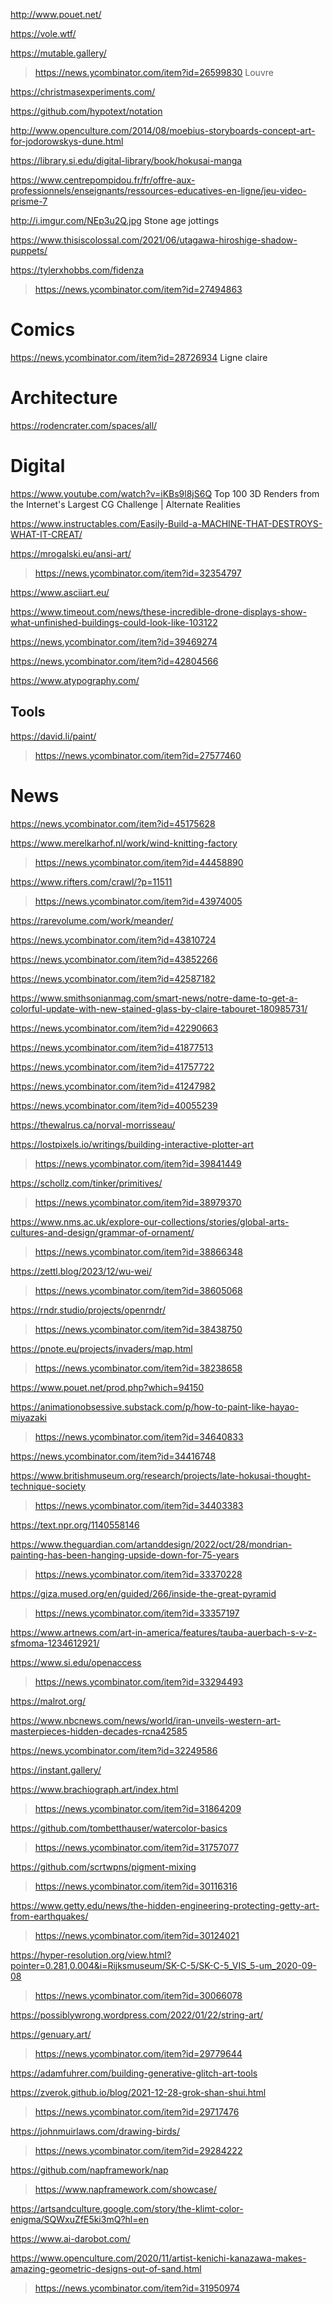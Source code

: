 http://www.pouet.net/

https://vole.wtf/

https://mutable.gallery/

> https://news.ycombinator.com/item?id=26599830 Louvre

https://christmasexperiments.com/

https://github.com/hypotext/notation

http://www.openculture.com/2014/08/moebius-storyboards-concept-art-for-jodorowskys-dune.html

https://library.si.edu/digital-library/book/hokusai-manga

https://www.centrepompidou.fr/fr/offre-aux-professionnels/enseignants/ressources-educatives-en-ligne/jeu-video-prisme-7

http://i.imgur.com/NEp3u2Q.jpg Stone age jottings

https://www.thisiscolossal.com/2021/06/utagawa-hiroshige-shadow-puppets/

https://tylerxhobbs.com/fidenza
> https://news.ycombinator.com/item?id=27494863

# Comics
https://news.ycombinator.com/item?id=28726934 Ligne claire

# Architecture
https://rodencrater.com/spaces/all/

# Digital
https://www.youtube.com/watch?v=iKBs9l8jS6Q Top 100 3D Renders from the Internet's Largest CG Challenge | Alternate Realities

https://www.instructables.com/Easily-Build-a-MACHINE-THAT-DESTROYS-WHAT-IT-CREAT/

https://mrogalski.eu/ansi-art/
> https://news.ycombinator.com/item?id=32354797

https://www.asciiart.eu/

https://www.timeout.com/news/these-incredible-drone-displays-show-what-unfinished-buildings-could-look-like-103122

https://news.ycombinator.com/item?id=39469274

https://news.ycombinator.com/item?id=42804566

https://www.atypography.com/

## Tools
https://david.li/paint/
> https://news.ycombinator.com/item?id=27577460

# News
https://news.ycombinator.com/item?id=45175628

https://www.merelkarhof.nl/work/wind-knitting-factory
> https://news.ycombinator.com/item?id=44458890

https://www.rifters.com/crawl/?p=11511
> https://news.ycombinator.com/item?id=43974005

https://rarevolume.com/work/meander/

https://news.ycombinator.com/item?id=43810724

https://news.ycombinator.com/item?id=43852266

https://news.ycombinator.com/item?id=42587182

https://www.smithsonianmag.com/smart-news/notre-dame-to-get-a-colorful-update-with-new-stained-glass-by-claire-tabouret-180985731/

https://news.ycombinator.com/item?id=42290663

https://news.ycombinator.com/item?id=41877513

https://news.ycombinator.com/item?id=41757722

https://news.ycombinator.com/item?id=41247982

https://news.ycombinator.com/item?id=40055239

https://thewalrus.ca/norval-morrisseau/

https://lostpixels.io/writings/building-interactive-plotter-art
> https://news.ycombinator.com/item?id=39841449

https://schollz.com/tinker/primitives/
> https://news.ycombinator.com/item?id=38979370

https://www.nms.ac.uk/explore-our-collections/stories/global-arts-cultures-and-design/grammar-of-ornament/
> https://news.ycombinator.com/item?id=38866348

https://zettl.blog/2023/12/wu-wei/
> https://news.ycombinator.com/item?id=38605068

https://rndr.studio/projects/openrndr/
> https://news.ycombinator.com/item?id=38438750

https://pnote.eu/projects/invaders/map.html
> https://news.ycombinator.com/item?id=38238658

https://www.pouet.net/prod.php?which=94150

https://animationobsessive.substack.com/p/how-to-paint-like-hayao-miyazaki
> https://news.ycombinator.com/item?id=34640833

https://news.ycombinator.com/item?id=34416748

https://www.britishmuseum.org/research/projects/late-hokusai-thought-technique-society
> https://news.ycombinator.com/item?id=34403383

https://text.npr.org/1140558146

https://www.theguardian.com/artanddesign/2022/oct/28/mondrian-painting-has-been-hanging-upside-down-for-75-years
> https://news.ycombinator.com/item?id=33370228

https://giza.mused.org/en/guided/266/inside-the-great-pyramid
> https://news.ycombinator.com/item?id=33357197

https://www.artnews.com/art-in-america/features/tauba-auerbach-s-v-z-sfmoma-1234612921/

https://www.si.edu/openaccess
> https://news.ycombinator.com/item?id=33294493

https://malrot.org/

https://www.nbcnews.com/news/world/iran-unveils-western-art-masterpieces-hidden-decades-rcna42585

https://news.ycombinator.com/item?id=32249586

https://instant.gallery/

https://www.brachiograph.art/index.html
> https://news.ycombinator.com/item?id=31864209

https://github.com/tombetthauser/watercolor-basics
> https://news.ycombinator.com/item?id=31757077

https://github.com/scrtwpns/pigment-mixing
> https://news.ycombinator.com/item?id=30116316

https://www.getty.edu/news/the-hidden-engineering-protecting-getty-art-from-earthquakes/
> https://news.ycombinator.com/item?id=30124021

https://hyper-resolution.org/view.html?pointer=0.281,0.004&i=Rijksmuseum/SK-C-5/SK-C-5_VIS_5-um_2020-09-08
> https://news.ycombinator.com/item?id=30066078

https://possiblywrong.wordpress.com/2022/01/22/string-art/

https://genuary.art/
> https://news.ycombinator.com/item?id=29779644

https://adamfuhrer.com/building-generative-glitch-art-tools

https://zverok.github.io/blog/2021-12-28-grok-shan-shui.html
> https://news.ycombinator.com/item?id=29717476

https://johnmuirlaws.com/drawing-birds/
> https://news.ycombinator.com/item?id=29284222

https://github.com/napframework/nap
> https://www.napframework.com/showcase/

https://artsandculture.google.com/story/the-klimt-color-enigma/SQWxuZfE5ki3mQ?hl=en

https://www.ai-darobot.com/

https://www.openculture.com/2020/11/artist-kenichi-kanazawa-makes-amazing-geometric-designs-out-of-sand.html
> https://news.ycombinator.com/item?id=31950974
